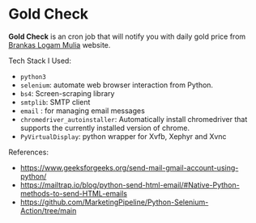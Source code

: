 # Gold Check

**Gold Check** is an cron job that will notify you with daily gold price from [Brankas Logam Mulia](https://www.brankaslm.com/antam/index) website.

Tech Stack I Used:

- `python3`
- `selenium`: automate web browser interaction from Python.
- `bs4`: Screen-scraping library
- `smtplib`: SMTP client
- `email` : for managing email messages
- `chromedriver_autoinstaller`: Automatically install chromedriver that supports the currently installed version of chrome.
- `PyVirtualDisplay`: python wrapper for Xvfb, Xephyr and Xvnc

References:

- <https://www.geeksforgeeks.org/send-mail-gmail-account-using-python/>
- <https://mailtrap.io/blog/python-send-html-email/#Native-Python-methods-to-send-HTML-emails>
- <https://github.com/MarketingPipeline/Python-Selenium-Action/tree/main>

